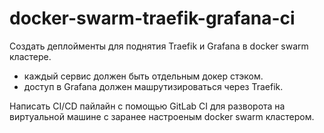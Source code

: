 # docker-swarm-traefik-grafana-ci

Создать деплойменты для поднятия Traefik и Grafana в docker swarm кластере.
- каждый сервис должен быть отдельным докер стэком.
- доступ в Grafana должен машрутизироваться через Traefik.

Написать CI/CD пайлайн с помощью GitLab CI для разворота на виртуальной машине с заранее настроеным docker swarm кластером.
